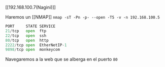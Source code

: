 [[192.168.100.7(Nagini)]]

Haremos un [[NMAP]]
`nmap -sT -Pn -p- --open -T5 -v -n 192.168.100.5`

```python
PORT     STATE SERVICE
21/tcp   open  ftp
22/tcp   open  ssh
80/tcp   open  http
2222/tcp open  EtherNetIP-1
9898/tcp open  monkeycom
```

Navegaremos a la web que se alberga en el puerto `80`
